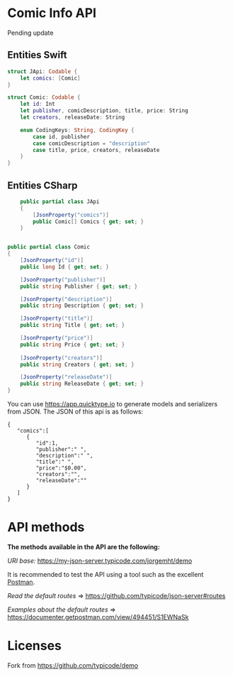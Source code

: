 # Comic Info API

Pending update

## Entities Swift


``` swift
struct JApi: Codable {
    let comics: [Comic]
}
``` 

``` swift
struct Comic: Codable {
    let id: Int
    let publisher, comicDescription, title, price: String
    let creators, releaseDate: String

    enum CodingKeys: String, CodingKey {
        case id, publisher
        case comicDescription = "description"
        case title, price, creators, releaseDate
    }
}
```
## Entities CSharp

``` csharp
    public partial class JApi
    {
        [JsonProperty("comics")]
        public Comic[] Comics { get; set; }
    }
```

``` csharp

public partial class Comic
{
    [JsonProperty("id")]
    public long Id { get; set; }

    [JsonProperty("publisher")]
    public string Publisher { get; set; }

    [JsonProperty("description")]
    public string Description { get; set; }

    [JsonProperty("title")]
    public string Title { get; set; }

    [JsonProperty("price")]
    public string Price { get; set; }
 
    [JsonProperty("creators")]
    public string Creators { get; set; }

    [JsonProperty("releaseDate")]
    public string ReleaseDate { get; set; }
}
```

You can use https://app.quicktype.io to generate models and serializers from JSON. The JSON of this api is as follows:

```
{
   "comics":[
      {
         "id":1,
         "publisher":" ",
         "description":" ",
         "title":" ",
         "price":"$0.00",
         "creators":"",
         "releaseDate":""
      }
   ]
}
```

# API methods

**The methods available in the API are the following:**

*URI base:* https://my-json-server.typicode.com/jorgemht/demo

It is recommended to test the API using a tool such as the excellent [Postman](https://www.getpostman.com/).

*Read the default routes* => https://github.com/typicode/json-server#routes

*Examples about the default routes* => https://documenter.getpostman.com/view/494451/S1EWNaSk
 
# Licenses 

Fork from https://github.com/typicode/demo
